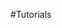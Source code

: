 <properties linkid="dev-net-tutorials" urlDisplayName="Tutorials" pageTitle="Windows Azure .NET tutorials" metaKeywords=".NET tutorials Windows Azure, .NET tutorials Azure, Azure .NET tutorials, Azure .NET" metaDescription="Find tutorials about using .NET with Windows Azure." metaCanonical="" disqusComments="0" umbracoNaviHide="1" />


#Tutorials